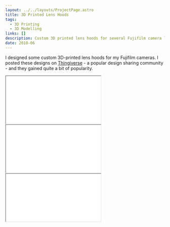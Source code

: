 ```yaml
---
layout: ../../layouts/ProjectPage.astro
title: 3D Printed Lens Hoods
tags: 
  - 3D Printing
  - 3D Modelling
links: []
description: Custom 3D printed lens hoods for several Fujifilm camera lenses
date: 2018-06
---
```


I designed some custom 3D-printed lens hoods for my Fujifilm cameras. I posted these designs on [Thingiverse](https://www.thingiverse.com/thing:2844334) - a popular design sharing community - and they gained quite a bit of popularity.

<div class="iframe-container model">
<iframe src="/3D_models/lens_hood_18_1.4.gltf"></iframe>
</div>

<div class="iframe-container model">
<iframe src="/3D_models/lens_hood_23_2.gltf"></iframe>
</div>

<div class="iframe-container model">
<iframe src="/3D_models/lens_hood_56_1.2.gltf"></iframe>
</div>

